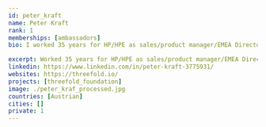 ```yaml
---
id: peter_kraft
name: Peter Kraft
rank: 1
memberships: [ambassadors]
bio: I worked 35 years for HP/HPE as sales/product manager/EMEA Director for Business Critical Server Business,last 10 years as EMEA Mission Critical Server Presales Manager, where I managed an EMEA team of presales specialists who nursed new technologies entering the market as well as managed mature technologies that faced declining business. I retired end of 2017, still eagerly following new technologies as I am an engineer with a Mechanical Engineering diploma from TU Graz, Austria. I am married, have 2 adult daughters, love computers and DIY repairs of any kind, my motorbike and Pilates and engage myself in charity clubs since 30 years. Ambassador fell in love with Threefold I learned about ThreeFold from Owen Kemp and Wolfgang Wittmer and was fascinated immediately by the TF approach. Although being a manager almost all of the time of my business life, I am “technology affine” and always interested in new technologies and advances in IT technology, which I follow closely. In HPE, for example, I was also an evangelist for MDC – Memory Driven Compute – a fundamentally new approach to compute architecture based on HP’s famous “The Machine” lab project (see www.labs.hpe.com/the-machine ). I like the idea to build a digitally responsible internet as well as taking social responsibility to bring affordable compute resources to the world, especially the 3rd world. I followed grid and blockchain technologies from the early days (on a high level, not as a programmer, which I am not) and I am happy to see that there are now realistically useable and reasonable approaches like TF proposes. I understand that this is all still in early stages and this is why I want to become a TF Ambassador, Contributing to the community and helping to find business opportunities and other potential contributors and supporters in my own personal network. I am eager to become part of the TF community to learn more about this exciting new approach. 

excerpt: Worked 35 years for HP/HPE as sales/product manager/EMEA Director for Business Critical Server Business.
linkedin: https://www.linkedin.com/in/peter-kraft-3775931/
websites: https://threefold.io/
projects: [threefold_foundation]
image: ./peter_kraf_processed.jpg
countries: [Austrian]
cities: []
private: 1
---
```


